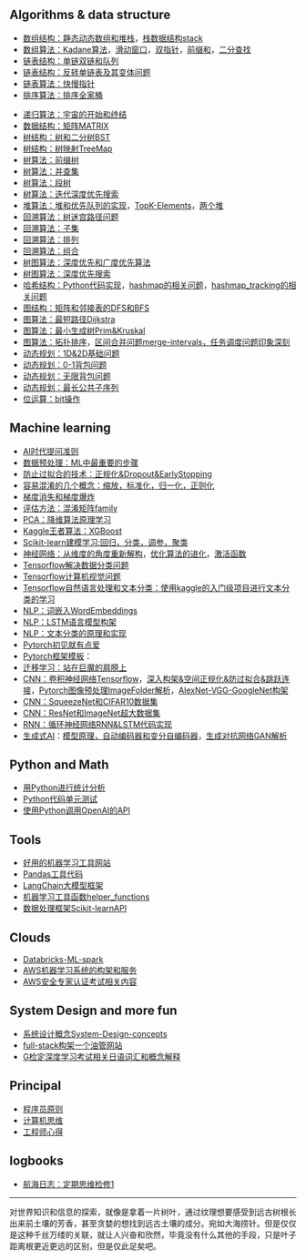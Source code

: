 ## Algorithms & data structure
- [数组结构：静态动态数组和堆栈](algo/arrays.md)，[栈数据结构stack](algo/stack.md)
- [数组算法：Kadane算法](algo/kadane.md)，[滑动窗口](algo/sliding-window.md)，[双指针](algo/two-pointers.md)，[前缀和](algo/prefix-sums.md)，[二分查找](algo/binarysearch.md)
- [链表结构：单链双链和队列](algo/linkedlist.md)
- [链表结构：反转单链表及其变体问题](algo/reverse-linkedlist.md)
- [链表算法：快慢指针](algo/fast-slow-pointers.md)
- [排序算法：排序全家桶](algo/sort.md)
<!-- [K-way Merge排序融合：（heap，two-pointer）](algo/kway-merge.md) -->
- [递归算法：宇宙的开始和终结](algo/recursion.md)
- [数据结构：矩阵MATRIX](algo/matrix.md)
- [树结构：树和二分树BST](algo/binarytree.md)
- [树结构：树映射TreeMap](algo/treemap.md)
- [树算法：前缀树](algo/trie.md)
- [树算法：并查集](algo/union-find.md)
- [树算法：段树](algo/segmenttree.md)
- [树算法：迭代深度优先搜索](algo/iterativedfs.md)
- [堆算法：堆和优先队列的实现](algo/heap.md)，[TopK-Elements](algo/topk-elements.md)，[两个堆](algo/two-heaps.md)
- [回溯算法：树迷宫路径问题](algo/treemaze.md)
- [回溯算法：子集](algo/subsets.md)
- [回溯算法：排列](algo/combinations.md)
- [回溯算法：组合](algo/permutations.md)
- [树图算法：深度优先和广度优先算法](algo/dfsbfs.md)
- [树图算法：深度优先搜索](algo/dfs.md)
- [哈希结构：Python代码实现](algo/hash.md)，[hashmap的相关问题](algo/hashmap.md)，[hashmap_tracking的相关问题](algo/hashmap_tracking.md)
- [图结构：矩阵和邻接表的DFS和BFS](algo/graphs.md)
- [图算法：最短路径Dijkstra](algo/dijkstra.md)
- [图算法：最小生成树Prim&Kruskal](algo/prim-kruskal.md)
- [图算法：拓扑排序](algo/toplogical-sort.md)，[区间合并问题merge-intervals，任务调度问题印象深刻](algo/merge-intervals.md)
- [动态规划：1D&2D基础问题](algo/dp.md)
- [动态规划：0-1背包问题](algo/01knapsack.md)
- [动态规划：无限背包问题](algo/unboundedknapsack.md)
- [动态规划：最长公共子序列](algo/lcs.md)
- [位运算：bit操作](algo/bit-operations.md)

## Machine learning
- [AI时代提问准则](ml/ai-4-prompt.md)
- [数据预处理：ML中最重要的步骤](ml/feature-engineering.md)
- [防止过拟合的技术：正规化&Dropout&EarlyStopping](ml/overfit.md)
- [容易混淆的几个概念：缩放，标准化，归一化，正则化](ml/some-confusion-words.md)
- [梯度消失和梯度爆炸](ml/gradient-problems.md)
- [评估方法：混淆矩阵family](ml/confusion-matrix.md)
- [PCA：降维算法原理学习](ml/pca.md)
- [Kaggle王者算法：XGBoost](ml/xgboost.md)
- [Scikit-learn建模学习:回归，分类，调参，聚类](ml/scikit-learn-data-modeling.md)
- [神经网络：从维度的角度重新解构](ml/nn-the-dim.md)，[优化算法的进化](ml/nn-optimizer.md)，[激活函数](ml/nn-activation.md)
- [Tensorflow解决数据分类问题](ml/tensorflow-classification.md)
- [Tensorflow计算机视觉问题](ml/tensorflow-cv.md)
- [Tensorflow自然语言处理和文本分类：使用kaggle的入门级项目进行文本分类的学习](ml/tensorflow-nlp.md)
- [NLP：词嵌入WordEmbeddings](ml/wordembeddings.md)
- [NLP：LSTM语言模型构架](ml/lstm-llm.md)
- [NLP：文本分类的原理和实现](ml/text-classification.md)
- [Pytorch初见就有点爱](ml/pytorch-firsttime.md)
- [Pytorch框架模板](ml/pytorch-template.md)：
- [迁移学习：站在巨魔的肩膀上](ml/transfer-learning.md)
- [CNN：卷积神经网络Tensorflow](ml/cnn.md)，[深入构架&空间正规化&防过拟合&跳跃连接](ml/cnn-arch.md)，[Pytorch图像预处理ImageFolder解析](ml/pytorch-imagefolder.md)，[AlexNet-VGG-GoogleNet构架](ml/cnn-3net.md)
- [CNN：SqueezeNet和CIFAR10数据集](ml/squeezenet.md)
- [CNN：ResNet和ImageNet超大数据集](ml/resnet.md)
- [RNN：循环神经网络RNN&LSTM代码实现](ml/rnn.md)
- [生成式AI](ml/generativeai.md)：[模型原理，自动编码器和变分自编码器](ml/autoencoders.md)，[生成对抗网络GAN解析](ml/gan.md)
<!-- [项目实践：简单的数据增强之基于GANs实现](ml/pj-augmentation-gans.md) -->
<!-- - [Transformers：注意力，自注意力和多头注意力](ml/attention.md) -->
<!-- [Transformers关键组件：以及和认知科学关联的思考](ml/transformers-parts.md) -->
<!-- [Transformers编码器构架各个模块的代码实践](ml/transformers-encoder.md) -->

## Python and Math
- [用Python进行统计分析](python/statistics-with-python.md)
- [Python代码单元测试](python/codetest.md)
- [使用Python调用OpenAI的API](ml/open-ai.md)

## Tools
- [好用的机器学习工具网站](tools/tool-site-for-study.md)
- [Pandas工具代码](tools/pandas.md)
- [LangChain大模型框架](tools/langchain.md)
- [机器学习工具函数helper_functions](tools/ml-helper-functions.md)
- [数据处理框架Scikit-learnAPI](tools/feature-selection-sklearn.md)

## Clouds
- [Databricks-ML-spark](clouds/databricks-ml-spark.md)
- [AWS机器学习系统的构架和服务](clouds/aws-with-ml.md)
- [AWS安全专家认证考试相关内容](clouds/aws-with-security.md)
<!-- - [AWS-Bedrock项目实践1：Code Generation (APIGateway,S3,bedrock)](cloud/bedrock-pj1.md) -->
<!-- - [AWS-Bedrock项目实践2-3：Notes Summarisation & Image Generation & 模型评估 & RAG](cloud/bedrock-pj2-3.md) -->

## System Design and more fun
- [系统设计概念System-Design-concepts](morefun/system-design.md)
- [full-stack构架一个油管网站](morefun/youtube-clone.md)
- [G检定深度学习考试相关日语词汇和概念解释](morefun/gtest.md)

## Principal
- [程序员原则](principals/whats-not-change.md)
- [计算机思维](principals/computeritize.md)
- [工程师心得](principals/engineer.md)

## logbooks
- [航海日志：定期思维检修1](principals/checkmind1.md)

---
对世界知识和信息的探索，就像是拿着一片树叶，通过纹理想要感受到远古树根长出来前土壤的芳香，甚至贪婪的想找到远古土壤的成分。宛如大海捞针。但是仅仅是这种千丝万缕的关联，就让人兴奋和欣然，毕竟没有什么其他的手段，只是叶子距离根更近更远的区别，但是仅此足矣吧。
